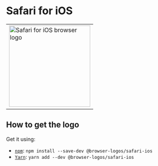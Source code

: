Safari for iOS
==============

<!-- markdownlint-disable line-length no-inline-html -->
<table>
    <tr height=230>
        <td>
            <a href="https://github.com/alrra/browser-logos/tree/f1b97575ca6aca932a6d2f0c6357b21b8a17202e/src/safari-ios">
                <img width=220 src="https://raw.githubusercontent.com/alrra/browser-logos/f1b97575ca6aca932a6d2f0c6357b21b8a17202e/src/safari-ios/safari-ios.svg?sanitize=true" alt="Safari for iOS browser logo">
            </a>
        </td>
    </tr>
</table>
<!-- markdownlint-enable line-length no-inline-html -->

How to get the logo
-------------------

Get it using:

* [`npm`][npm]: `npm install --save-dev @browser-logos/safari-ios`
* [`Yarn`][yarn]: `yarn add --dev @browser-logos/safari-ios`

<!-- Link labels: -->

[npm]: https://www.npmjs.com/
[yarn]: https://yarnpkg.com/
